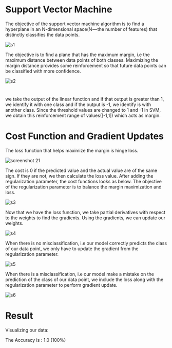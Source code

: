 # Support Vector Machine

The objective of the support vector machine algorithm is to find a hyperplane in an N-dimensional space(N — the number of features) that distinctly classifies the data points.

![s1](https://user-images.githubusercontent.com/44145876/52591850-e5a48700-2e7f-11e9-91b7-7f9b53936cc3.png)


The objective is to find a plane that has the maximum margin, i.e the maximum distance between data points of both classes. Maximizing the margin distance provides some reinforcement so that future data points can be classified with more confidence.


![s2](https://user-images.githubusercontent.com/44145876/52591851-e806e100-2e7f-11e9-9484-94fa7bbc6cce.png)


#

 we take the output of the linear function and if that output is greater than 1, we identify it with one class and if the output is -1, we identify is with another class. Since the threshold values are changed to 1 and -1 in SVM, we obtain this reinforcement range of values([-1,1]) which acts as margin.
 
 
 # Cost Function and Gradient Updates
 
 The loss function that helps maximize the margin is hinge loss.
 
![screenshot 21](https://user-images.githubusercontent.com/44145876/52592142-9743b800-2e80-11e9-9d22-ad39bf0196f7.png)

The cost is 0 if the predicted value and the actual value are of the same sign. If they are not, we then calculate the loss value. After adding the regularization parameter, the cost functions looks as below. The objective of the regularization parameter is to balance the margin maximization and loss.

![s3](https://user-images.githubusercontent.com/44145876/52592149-9b6fd580-2e80-11e9-92c5-4b2c58076203.png)

Now that we have the loss function, we take partial derivatives with respect to the weights to find the gradients. Using the gradients, we can update our weights.

![s4](https://user-images.githubusercontent.com/44145876/52592153-9d399900-2e80-11e9-8797-a6225d88cc45.png)

When there is no misclassification, i.e our model correctly predicts the class of our data point, we only have to update the gradient from the regularization parameter.


![s5](https://user-images.githubusercontent.com/44145876/52592162-a32f7a00-2e80-11e9-93b1-38442fc90601.png)

When there is a misclassification, i.e our model make a mistake on the prediction of the class of our data point, we include the loss along with the regularization parameter to perform gradient update.

![s6](https://user-images.githubusercontent.com/44145876/52592175-aa568800-2e80-11e9-94b6-feed98d090e6.png)
 


# Result
Visualizing our data:



The Accuracy is : 1.0 (100%)


